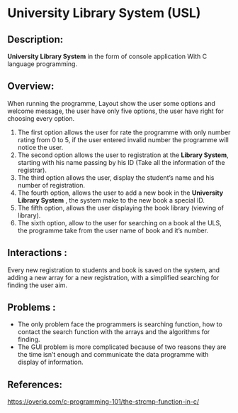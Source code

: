 # University Library System (USL)



## Description:
**University Library System** in the form of console application With C language programming.

## Overview:
When running the programme, Layout show the user some options and welcome message, the user
have only five options, the user have right for choosing every option.
1. The first option allows the user for rate the programme with only number rating from 0 to 5, if
the user entered invalid number the programme will notice the user.
2. The second option allows the user to registration at the **Library System**, starting with his name
passing by his ID (Take all the information of the registrar).
3. The third option allows the user, display the student’s name and his number of registration.
4. The fourth option, allows the user to add a new book in the **University Library System** , the
system make to the new book a special ID.
5. The fifth option, allows the user displaying the book library (viewing of library).
6. The sixth option, allow to the user for searching on a book al the ULS, the programme take
from the user name of book and it’s number.

## Interactions :
Every new registration to students and book is saved on the system, and adding a new array for a
new registration, with a simplified searching for finding the user aim.

## Problems :
- The only problem face the programmers is searching function, how to contact the search function
with the arrays and the algorithms for finding.
- The GUI problem is more complicated because of two reasons they are the time isn’t enough and
communicate the data programme with display of information.

## References: 
https://overiq.com/c-programming-101/the-strcmp-function-in-c/

